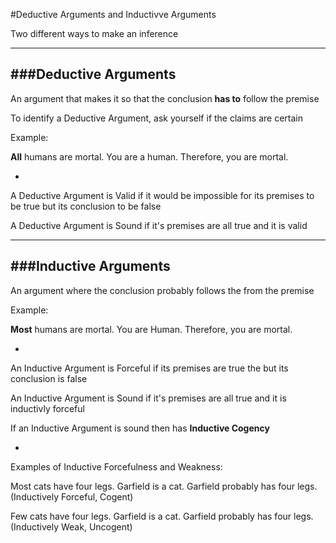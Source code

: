 #Deductive Arguments and Inductivve Arguments

Two different ways to make an inference

***

###Deductive Arguments
-

An argument that makes it so that the conclusion **has to** follow the premise

To identify a Deductive Argument, ask yourself if the claims are certain

Example:

**All** humans are mortal. You are a human. Therefore, you are mortal.

-

A Deductive Argument is Valid if it would be impossible for its premises to be true but its conclusion to be false

A Deductive Argument is Sound if it's premises are all true and it is valid

***

###Inductive Arguments
-

An argument where the conclusion probably follows the from the premise

Example:

**Most** humans are mortal. You are Human. Therefore, you are mortal.

-

An Inductive Argument is Forceful if its premises are true the but its conclusion is false

An Inductive Argument is Sound if it's premises are all true and it is inductivly forceful

If an Inductive Argument is sound then has **Inductive Cogency**

-

Examples of Inductive Forcefulness and Weakness:

Most cats have four legs. Garfield is a cat. Garfield probably has four legs. (Inductively Forceful, Cogent)

Few cats have four legs. Garfield is a cat. Garfield probably has four legs. (Inductively Weak, Uncogent)